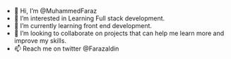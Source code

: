 - 👋 Hi, I’m @MuhammedFaraz
- 👀 I’m interested in Learning Full stack development.
- 🌱 I’m currently learning front end development.
- 💞️ I’m looking to collaborate on projects that can help me learn more and improve my skills.
- 📫 Reach me on twitter @Farazaldin

<!---
MuhammedFaraz/MuhammedFaraz is a ✨ special ✨ repository because its `README.md` (this file) appears on your GitHub profile.
You can click the Preview link to take a look at your changes.
--->
